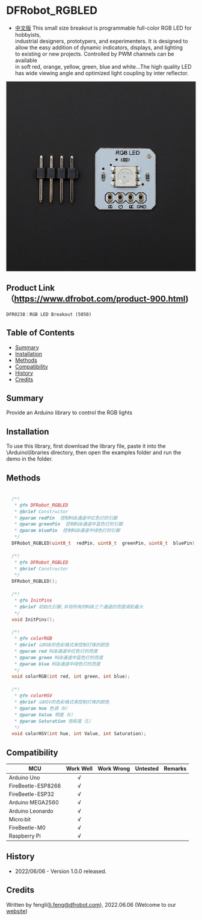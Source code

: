 # DFRobot_RGBLED
- [中文版](./README_CN.md)
This small size breakout is programmable full-color RGB LED for hobbyists,<br>
industrial designers, prototypers, and experimenters. It is designed to <br>
allow the easy addition of dynamic indicators, displays, and lighting <br>
to existing or new projects. Controlled by PWM channels can be available <br>
in soft red, orange, yellow, green, blue and white...The high quality LED <br>
has wide viewing angle and optimized light coupling by inter reflector. <br>

![Product Image](./resources/images/DFR0238.jpg)

## Product Link（https://www.dfrobot.com/product-900.html)    
    DFR0238：RGB LED Breakout (5050)
## Table of Contents

* [Summary](#summary)
* [Installation](#installation)
* [Methods](#methods)
* [Compatibility](#compatibility)
* [History](#history)
* [Credits](#credits)

## Summary
Provide an Arduino library to control the RGB lights
## Installation

To use this library, first download the library file, paste it into the \Arduino\libraries directory, then open the examples folder and run the demo in the folder.



## Methods
```C++

  /*!
   * @fn DFRobot_RGBLED
   * @brief Constructor 
   * @param redPin  控制RGB通道中红色灯的引脚
   * @param greenPin  控制RGB通道中蓝色灯的引脚
   * @param bluePin  控制RGB通道中绿色灯的引脚
   */
  DFRobot_RGBLED(uint8_t  redPin, uint8_t  greenPin, uint8_t  bluePin);

  /*!
   * @fn DFRobot_RGBLED
   * @brief Constructor 
   */
  DFRobot_RGBLED();

  /*!
   * @fn InitPins
   * @brief 初始化引脚,并将所有的RGB三个通道的亮度调到最大 
   */
  void InitPins();
  
  /*!
   * @fn colorRGB
   * @brief 以RGB的色彩格式来控制灯珠的颜色
   * @param red RGB通道中红色灯的亮度
   * @param green RGB通道中蓝色灯的亮度
   * @param blue RGB通道中绿色灯的亮度
   */
  void colorRGB(int red, int green, int blue);

  /*!
   * @fn colorHSV
   * @brief 以HSV的色彩格式来控制灯珠的颜色
   * @param hue 色调（H）
   * @param Value 明度（V）
   * @param Saturation 饱和度（S）
   */
  void colorHSV(int hue, int Value, int Saturation);
```

## Compatibility

MCU                | Work Well    | Work Wrong   | Untested    | Remarks
------------------ | :----------: | :----------: | :---------: | -----
Arduino Uno        |      √       |              |             | 
FireBeetle-ESP8266        |      √       |              |             | 
FireBeetle-ESP32        |      √       |              |             | 
Arduino MEGA2560        |      √       |              |             | 
Arduino Leonardo|      √       |              |             | 
Micro:bit        |      √       |              |             | 
FireBeetle-M0        |      √       |              |             | 
Raspberry Pi      |      √       |              |             | 


## History

- 2022/06/06 - Version 1.0.0 released.
## Credits

Written by fengli(li.feng@dfrobot.com), 2022.06.06 (Welcome to our [website](https://www.dfrobot.com/))